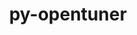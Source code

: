 ---
title: "py-opentuner"
layout: cache
categories: [package, develop]
meta: {"compilers": ["gcc@11.4.0"], "num_specs": 18, "num_specs_by_stack": {"root": 18}, "oss": ["ubuntu22.04"], "platforms": ["linux"], "stacks": ["root"], "targets": ["x86_64_v3"], "versions": ["0.8.7"]}
spec_details: [{"compiler": "gcc@11.4.0", "hash": "3uviv7ow7wlz6ptayd6t2u3aszmfbikr", "os": "ubuntu22.04", "platform": "linux", "size": "-", "stacks": ["root"], "target": "x86_64_v3", "variants": ["build_system=python_pip"], "versions": ["0.8.7"]}, {"compiler": "gcc@11.4.0", "hash": "4ypatef7e2womsbcexguuwj7czfynpwn", "os": "ubuntu22.04", "platform": "linux", "size": "-", "stacks": ["root"], "target": "x86_64_v3", "variants": ["build_system=python_pip"], "versions": ["0.8.7"]}, {"compiler": "gcc@11.4.0", "hash": "5ob4hjwzwayzilralgjg74qkbrvrse7l", "os": "ubuntu22.04", "platform": "linux", "size": "-", "stacks": ["root"], "target": "x86_64_v3", "variants": ["build_system=python_pip"], "versions": ["0.8.7"]}, {"compiler": "gcc@11.4.0", "hash": "6g4bygrbjjoppep4ubelq753oxgjevn7", "os": "ubuntu22.04", "platform": "linux", "size": "-", "stacks": ["root"], "target": "x86_64_v3", "variants": ["build_system=python_pip"], "versions": ["0.8.7"]}, {"compiler": "gcc@11.4.0", "hash": "b5shk5xbdt3fmb664jfpxp4qcnedep5i", "os": "ubuntu22.04", "platform": "linux", "size": "-", "stacks": ["root"], "target": "x86_64_v3", "variants": ["build_system=python_pip"], "versions": ["0.8.7"]}, {"compiler": "gcc@11.4.0", "hash": "ctrrkibj7zllhzk5ewgmfnoch44v54uz", "os": "ubuntu22.04", "platform": "linux", "size": "-", "stacks": ["root"], "target": "x86_64_v3", "variants": ["build_system=python_pip"], "versions": ["0.8.7"]}, {"compiler": "gcc@11.4.0", "hash": "dqih4lf6utk4c5lemrtsnqbysjkivxpy", "os": "ubuntu22.04", "platform": "linux", "size": "-", "stacks": ["root"], "target": "x86_64_v3", "variants": ["build_system=python_pip"], "versions": ["0.8.7"]}, {"compiler": "gcc@11.4.0", "hash": "dzrxjh7mlfggvptvypabechx3qjarwgd", "os": "ubuntu22.04", "platform": "linux", "size": "-", "stacks": ["root"], "target": "x86_64_v3", "variants": ["build_system=python_pip"], "versions": ["0.8.7"]}, {"compiler": "gcc@11.4.0", "hash": "io7qhengvtschiqpyqg6oaryj3s5n3jn", "os": "ubuntu22.04", "platform": "linux", "size": "-", "stacks": ["root"], "target": "x86_64_v3", "variants": ["build_system=python_pip"], "versions": ["0.8.7"]}, {"compiler": "gcc@11.4.0", "hash": "izyugfo5zlzgkoudnrjhd7zwliicxl7x", "os": "ubuntu22.04", "platform": "linux", "size": "-", "stacks": ["root"], "target": "x86_64_v3", "variants": ["build_system=python_pip"], "versions": ["0.8.7"]}, {"compiler": "gcc@11.4.0", "hash": "k5mrbbbymreuw6tswbsw54i27jnwageo", "os": "ubuntu22.04", "platform": "linux", "size": "-", "stacks": ["root"], "target": "x86_64_v3", "variants": ["build_system=python_pip"], "versions": ["0.8.7"]}, {"compiler": "gcc@11.4.0", "hash": "kmv334excbgp4luxqnhrzah2id6simf2", "os": "ubuntu22.04", "platform": "linux", "size": "-", "stacks": ["root"], "target": "x86_64_v3", "variants": ["build_system=python_pip"], "versions": ["0.8.7"]}, {"compiler": "gcc@11.4.0", "hash": "puttnbnr4unc4b4gwed4vidqtmmpdji2", "os": "ubuntu22.04", "platform": "linux", "size": "-", "stacks": ["root"], "target": "x86_64_v3", "variants": ["build_system=python_pip"], "versions": ["0.8.7"]}, {"compiler": "gcc@11.4.0", "hash": "tyz6lvjnc5w6nj2xzg4aerprl55mcbnr", "os": "ubuntu22.04", "platform": "linux", "size": "-", "stacks": ["root"], "target": "x86_64_v3", "variants": ["build_system=python_pip"], "versions": ["0.8.7"]}, {"compiler": "gcc@11.4.0", "hash": "v43zrwmihjxdl6dgyyyavlie25cotcs4", "os": "ubuntu22.04", "platform": "linux", "size": "-", "stacks": ["root"], "target": "x86_64_v3", "variants": ["build_system=python_pip"], "versions": ["0.8.7"]}, {"compiler": "gcc@11.4.0", "hash": "vyc5kuhcnglziobnyeifwxub24gg52zh", "os": "ubuntu22.04", "platform": "linux", "size": "-", "stacks": ["root"], "target": "x86_64_v3", "variants": ["build_system=python_pip"], "versions": ["0.8.7"]}, {"compiler": "gcc@11.4.0", "hash": "w447fuxvg7s7umdcvqg6nt7cgle4crmu", "os": "ubuntu22.04", "platform": "linux", "size": "-", "stacks": ["root"], "target": "x86_64_v3", "variants": ["build_system=python_pip"], "versions": ["0.8.7"]}, {"compiler": "gcc@11.4.0", "hash": "ylievupb7jsfg56nwp7rlnfmnhgg7czi", "os": "ubuntu22.04", "platform": "linux", "size": "-", "stacks": ["root"], "target": "x86_64_v3", "variants": ["build_system=python_pip"], "versions": ["0.8.7"]}]
---
